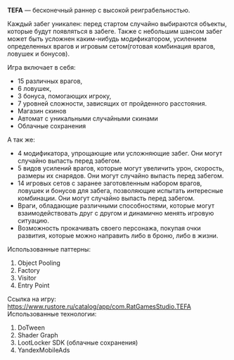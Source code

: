 **TEFA** — бесконечный раннер с высокой реиграбельностью.

Каждый забег уникален: перед стартом случайно выбираются объекты, которые будут появляться в забеге. Также с небольшим шансом забег может быть усложнен каким-нибудь модификатором, усилением определенных врагов и игровым сетом(готовая комбинация врагов, ловушек и бонусов).

Игра включает в себя:
- 15 различных врагов,
- 6 ловушек,
- 3 бонуса, помогающих игроку,
- 7 уровней сложности, зависящих от пройденного расстояния.
- Магазин скинов
- Автомат с уникальными случайными скинами
- Облачные сохранения

А так же:

- 4 модификатора, упрощающие или усложняющие забег. Они могут случайно выпасть перед забегом.
- 5 видов усилений врагов, которые могут увеличить урон, скорость, размеры их снарядов. Они могут случайно выпасть перед забегом.
- 14 игровых сетов с заранее заготовленным набором врагов, ловушек и бонусов для забега, позволяющие испытать интересные комбинации. Они могут случайно выпасть перед забегом.
- Враги, обладающие различными способностями, которые могут взаимодействовать друг с другом и динамично менять игровую ситуацию.
- Возможность прокачивать своего персонажа, покупая очки развития, которые можно направить либо в броню, либо в жизни.

Использованные паттерны:
1. Object Pooling
2. Factory
3. Visitor
4. Entry Point

Ссылка на игру: https://www.rustore.ru/catalog/app/com.RatGamesStudio.TEFA
Использованные технологии:
1. DoTween
2. Shader Graph
3. LootLocker SDK (облачные сохранения)
4. YandexMobileAds
